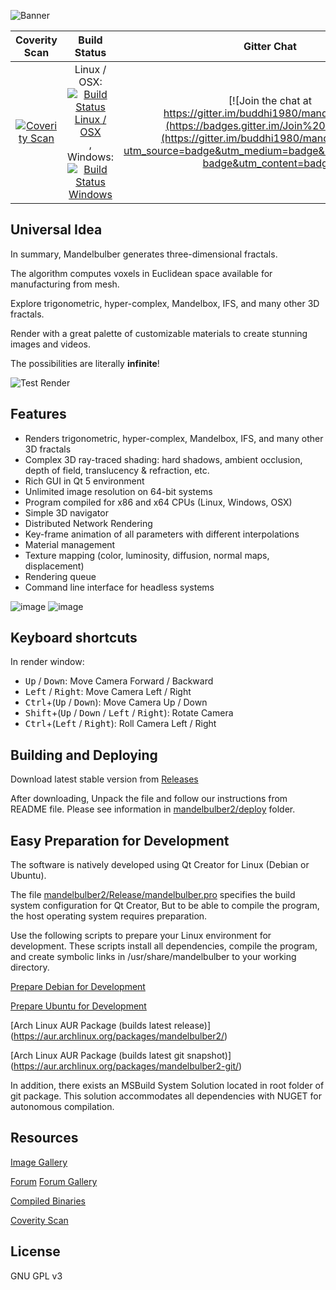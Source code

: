 ![Banner](https://raw.githubusercontent.com/buddhi1980/mandelbulber2/wiki/assets/images/mandelbulberBanner.png)

|Coverity Scan|Build Status|Gitter Chat|
|:-:|:-:|:-:|
|[![Coverity Scan](https://scan.coverity.com/projects/4723/badge.svg?flat=1)](https://scan.coverity.com/projects/mandelbulber-v2)|Linux / OSX: [![Build Status Linux / OSX](https://travis-ci.org/buddhi1980/mandelbulber2.svg)](https://travis-ci.org/buddhi1980/mandelbulber2), Windows: [![Build Status Windows](https://ci.appveyor.com/api/projects/status/urd2h30tu7reg4mp?svg=true)](https://ci.appveyor.com/project/buddhi1980/mandelbulber2)|[![Join the chat at https://gitter.im/buddhi1980/mandelbulber2](https://badges.gitter.im/Join%20Chat.svg)](https://gitter.im/buddhi1980/mandelbulber2?utm_source=badge&utm_medium=badge&utm_campaign=pr-badge&utm_content=badge)|



## Universal Idea

In summary, Mandelbulber generates three-dimensional fractals.

The algorithm computes voxels in Euclidean space available for manufacturing from mesh.

Explore trigonometric, hyper-complex, Mandelbox, IFS, and many other 3D fractals.

Render with a great palette of customizable materials to create stunning images and videos.

The possibilities are literally **infinite**!

![Test Render](https://raw.githubusercontent.com/buddhi1980/mandelbulber2/wiki/assets/images/mandelbulberTestrender.jpg)

## Features

- Renders trigonometric, hyper-complex, Mandelbox, IFS, and many other 3D fractals
- Complex 3D ray-traced shading: hard shadows, ambient occlusion, depth of field, translucency & refraction, etc.
- Rich GUI in Qt 5 environment
- Unlimited image resolution on 64-bit systems
- Program compiled for x86 and x64 CPUs (Linux, Windows, OSX)
- Simple 3D navigator
- Distributed Network Rendering
- Key-frame animation of all parameters with different interpolations
- Material management
- Texture mapping (color, luminosity, diffusion, normal maps, displacement)
- Rendering queue
- Command line interface for headless systems


![image](https://cloud.githubusercontent.com/assets/11696990/13788910/173cf11a-eae2-11e5-884e-f1d03924a5f3.png)
![image](https://cloud.githubusercontent.com/assets/11696990/16526853/a708e7e2-3fb3-11e6-8136-323bda493604.png)

## Keyboard shortcuts

In render window:

  - <kbd>Up</kbd> / <kbd>Down</kbd>: Move Camera Forward / Backward
  - <kbd>Left</kbd> / <kbd>Right</kbd>: Move Camera Left / Right
  - <kbd>Ctrl</kbd>+(<kbd>Up</kbd> / <kbd>Down</kbd>): Move Camera Up / Down
  - <kbd>Shift</kbd>+(<kbd>Up</kbd> / <kbd>Down</kbd> / <kbd>Left</kbd> / <kbd>Right</kbd>): Rotate Camera
  - <kbd>Ctrl</kbd>+(<kbd>Left</kbd> / <kbd>Right</kbd>): Roll Camera Left / Right

## Building and Deploying 

Download latest stable version from [Releases](https://github.com/buddhi1980/mandelbulber2/releases)

After downloading, Unpack the file and follow our instructions from README file.
Please see information in [mandelbulber2/deploy](mandelbulber2/deploy) folder.

## Easy Preparation for Development

The software is natively developed using Qt Creator for Linux (Debian or Ubuntu).

The file [mandelbulber2/Release/mandelbulber.pro](https://github.com/buddhi1980/mandelbulber2/blob/master/mandelbulber2/Release/mandelbulber.pro) specifies the build system configuration for Qt Creator, But to be able to compile the program, the host operating system requires preparation.

Use the following scripts to prepare your Linux environment for development.
These scripts install all dependencies, compile the program, and create symbolic links in /usr/share/mandelbulber to your working directory.

[Prepare Debian for Development](https://github.com/buddhi1980/mandelbulber2/blob/master/mandelbulber2/tools/prepare_for_dev_debian_testing.sh)

[Prepare Ubuntu for Development](https://github.com/buddhi1980/mandelbulber2/blob/master/mandelbulber2/tools/prepare_for_dev_ubuntu.sh)

[Arch Linux AUR Package (builds latest release)]
(https://aur.archlinux.org/packages/mandelbulber2/)

[Arch Linux AUR Package (builds latest git snapshot)]
(https://aur.archlinux.org/packages/mandelbulber2-git/)

In addition, there exists an MSBuild System Solution located in root folder of git package. This solution accommodates all dependencies with NUGET for autonomous compilation.

## Resources

[Image Gallery](http://krzysztofmarczak.deviantart.com/gallery/)

[Forum](http://www.fractalforums.com/mandelbulber/)
[Forum Gallery](http://www.fractalforums.com/index.php?action=gallery;cat=51)

[Compiled Binaries](http://sourceforge.net/projects/mandelbulber/)

[Coverity Scan](http://scan.coverity.com/projects/4723?tab=overview)

## License

GNU GPL v3

